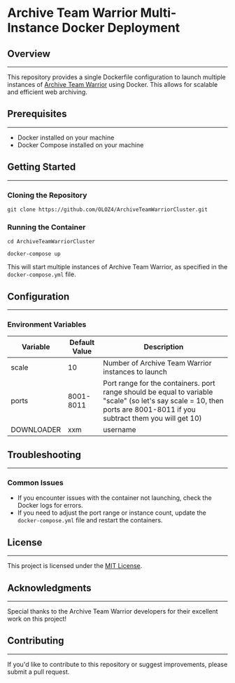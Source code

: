 # Archive Team Warrior Multi-Instance Docker Deployment

## Overview
----------
This repository provides a single Dockerfile configuration to launch multiple instances of [Archive Team Warrior](https://github.com/internetarchive/heritrix3/wiki) using Docker. This allows for scalable and efficient web archiving.

## Prerequisites
--------------
* Docker installed on your machine
* Docker Compose installed on your machine

## Getting Started
-------------------
### Cloning the Repository
```git clone https://github.com/OLOZ4/ArchiveTeamWarriorCluster.git```


### Running the Container
```cd ArchiveTeamWarriorCluster```

```docker-compose up```

This will start multiple instances of Archive Team Warrior, as specified in the `docker-compose.yml` file.

## Configuration
--------------
### Environment Variables
| Variable   | Default Value  | Description  |
|----------|--------------|-------------|
| scale  | 10            | Number of Archive Team Warrior instances to launch  |
| ports    | 8001-8011  | Port range for the containers. port range should be equal to variable "scale" (so let's say scale = 10, then ports are 8001-8011 if you subtract them you will get 10)|
| DOWNLOADER  | xxm | username  |


## Troubleshooting
-------------------
### Common Issues

* If you encounter issues with the container not launching, check the Docker logs for errors.
* If you need to adjust the port range or instance count, update the `docker-compose.yml` file and restart the containers.

## License
---------
This project is licensed under the [MIT License](https://opensource.org/licenses/MIT).

## Acknowledgments
----------------
Special thanks to the Archive Team Warrior developers for their excellent work on this project!

## Contributing
--------------
If you'd like to contribute to this repository or suggest improvements, please submit a pull request.

